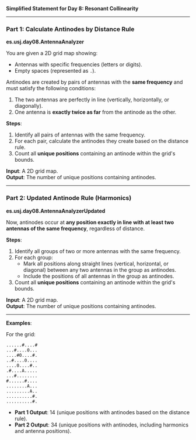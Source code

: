 **Simplified Statement for Day 8: Resonant Collinearity**

---

### Part 1: Calculate Antinodes by Distance Rule

**es.usj.day08.AntennaAnalyzer**

You are given a 2D grid map showing:

- Antennas with specific frequencies (letters or digits).
- Empty spaces (represented as `.`).

Antinodes are created by pairs of antennas with the **same frequency** and must satisfy the following conditions:

1. The two antennas are perfectly in line (vertically, horizontally, or diagonally).
2. One antenna is **exactly twice as far** from the antinode as the other.

**Steps**:

1. Identify all pairs of antennas with the same frequency.
2. For each pair, calculate the antinodes they create based on the distance rule.
3. Count all **unique positions** containing an antinode within the grid's bounds.

**Input**: A 2D grid map.  
**Output**: The number of unique positions containing antinodes.

---

### Part 2: Updated Antinode Rule (Harmonics)

**es.usj.day08.AntennaAnalyzerUpdated**

Now, antinodes occur at **any position exactly in line with at least two antennas of the same frequency**, regardless of distance.

**Steps**:

1. Identify all groups of two or more antennas with the same frequency.
2. For each group:
    - Mark all positions along straight lines (vertical, horizontal, or diagonal) between any two antennas in the group as antinodes.
    - Include the positions of all antennas in the group as antinodes.
3. Count all **unique positions** containing an antinode within the grid's bounds.

**Input**: A 2D grid map.  
**Output**: The number of unique positions containing antinodes.

---

**Examples**:

For the grid:
```
......#....#
...#....0...
....#0....#.
..#....0....
....0....#..
.#....A.....
...#........
#......#....
........A...
.........A..
..........#.
..........#.
```

- **Part 1 Output**: 14 (unique positions with antinodes based on the distance rule).
- **Part 2 Output**: 34 (unique positions with antinodes, including harmonics and antenna positions).